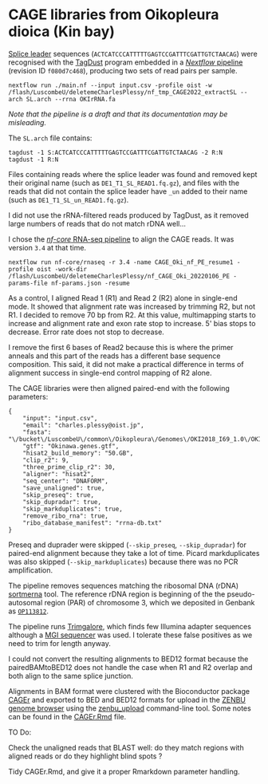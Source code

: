 CAGE libraries from Oikopleura dioica (Kin bay)
===============================================

[Splice leader](https://doi.org/10.1128/MCB.24.17.7795-7805.2004)
sequences (`ACTCATCCCATTTTTGAGTCCGATTTCGATTGTCTAACAG`) were recognised with
the [TagDust](https://doi.org/10.1186/s12859-015-0454-y) program embedded
in a [_Nextflow_ pipeline](https://github.com/oist/plessy_splitspliceleaderpe)
(revision ID `f080d7c468`), producing two sets of read pairs per sample.

    nextflow run ./main.nf --input input.csv -profile oist -w /flash/LuscombeU/deletemeCharlesPlessy/nf_tmp_CAGE2022_extractSL --arch SL.arch --rrna OKIrRNA.fa
    
_Note that the pipeline is a draft and that its documentation may be misleading._

The `SL.arch` file contains:

    tagdust -1 S:ACTCATCCCATTTTTGAGTCCGATTTCGATTGTCTAACAG -2 R:N
    tagdust -1 R:N

Files containing reads where the splice leader was found and removed kept
their original name (such as `DE1_T1_SL_READ1.fq.gz`), and files with the
reads that did not contain the splice leader have `_un` added to their
name (such as `DE1_T1_SL_un_READ1.fq.gz`).

I did not use the rRNA-filtered reads produced by TagDust, as it removed
large numbers of reads that do not match rDNA well...

I chose the [_nf-core_ RNA-seq pipeline](https://nf-co.re/rnaseq) to align
the CAGE reads.  It was version `3.4` at that time.

    nextflow run nf-core/rnaseq -r 3.4 -name CAGE_Oki_nf_PE_resume1 -profile oist -work-dir /flash/LuscombeU/deletemeCharlesPlessy/nf_CAGE_Oki_20220106_PE -params-file nf-params.json -resume

As a control, I aligned Read 1 (R1) and Read 2 (R2) alone in single-end
mode.  It showed that alignment rate was increased by trimming R2, but not R1.
I decided to remove 70 bp from R2.  At this value, multimapping starts to
increase and alignment rate and exon rate stop to increase.  5' bias stops to
decrease.  Error rate does not stop to decrease.

I remove the first 6 bases of Read2 because this is where the primer anneals
and this part of the reads has a different base sequence composition.  This
said, it did not make a practical difference in terms of alignment success in
single-end control mapping of R2 alone.

The CAGE libraries were then aligned paired-end with the following parameters:
```
{
    "input": "input.csv",
    "email": "charles.plessy@oist.jp",
    "fasta": "\/bucket\/LuscombeU\/common\/Oikopleura\/Genomes\/OKI2018_I69_1.0\/OKI2018_I69_1.0.fa",
    "gtf": "Okinawa.genes.gtf",
    "hisat2_build_memory": "50.GB",
    "clip_r2": 9,
    "three_prime_clip_r2": 30,
    "aligner": "hisat2",
    "seq_center": "DNAFORM",
    "save_unaligned": true,
    "skip_preseq": true,
    "skip_dupradar": true,
    "skip_markduplicates": true,
    "remove_ribo_rna": true,
    "ribo_database_manifest": "rrna-db.txt"
}
```

Preseq and duprader were skipped (`--skip_preseq`, `--skip_dupradar`) for
paired-end alignment because they take a lot of time.  Picard markduplicates
was also skipped (`--skip_markduplicates`) because there was no PCR
amplification.

The pipeline removes sequences matching the ribosomal DNA (rDNA)
[sortmerna](https://doi.org/10.1093/bioinformatics/bts611) tool.
The reference rDNA region is beginning of the the pseudo-autosomal region (PAR)
of chromosome 3, which we deposited in Genbank as
[`OP113812`](https://www.ncbi.nlm.nih.gov/nucleotide/OP113812.1).

The pipeline runs [Trimgalore](https://www.bioinformatics.babraham.ac.uk/projects/trim_galore/),
which finds few Illumina adapter sequences although a
[MGI sequencer](https://en.mgi-tech.com/products/) was used.  I tolerate these
false positives as we need to trim for length anyway.

I could not convert the resulting alignments to BED12 format because the
pairedBAMtoBED12 does not handle the case when R1 and R2 overlap and both
align to the same splice junction.

Alignments in BAM format were clustered with the Bioconductor package
[CAGEr](https://bioconductor.org/packages/CAGEr) and exported to BED and BED12
formats for upload in the [ZENBU genome browser](https://fantom.gsc.riken.jp/zenbu)
using the [zenbu_upload](https://github.com/jessica-severin/ZENBU) command-line tool.
Some notes can be found in the [CAGEr.Rmd](CAGEr.Rmd) file.

TO Do:

Check the unaligned reads that BLAST well: do they match regions with aligned reads or do they
highlight blind spots ?

Tidy CAGEr.Rmd, and give it a proper Rmarkdown parameter handling.
